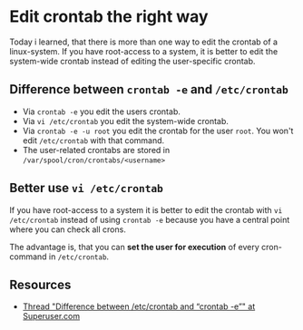 # Edit crontab the right way

Today i learned, that there is more than one way to edit the crontab of a linux-system.
If you have root-access to a system, it is better to edit the system-wide crontab instead
of editing the user-specific crontab.

## Difference between `crontab -e` and `/etc/crontab`

- Via `crontab -e` you edit the users crontab.
- Via `vi /etc/crontab` you edit the system-wide crontab. 
- Via `crontab -e -u root` you edit the crontab for the user `root`. You won't edit `/etc/crontab` with that command.
- The user-related crontabs are stored in `/var/spool/cron/crontabs/<username>`

## Better use `vi /etc/crontab`
If you have root-access to a system it is better to edit the crontab with `vi /etc/crontab` instead of using `crontab -e` because you have a central point where you can check all crons.

The advantage is, that you can **set the user for execution** of every cron-command in `/etc/crontab`.


## Resources
- [Thread "Difference between /etc/crontab and “crontab -e”" at Superuser.com][1]

[1]: http://superuser.com/questions/290093/difference-between-etc-crontab-and-crontab-e